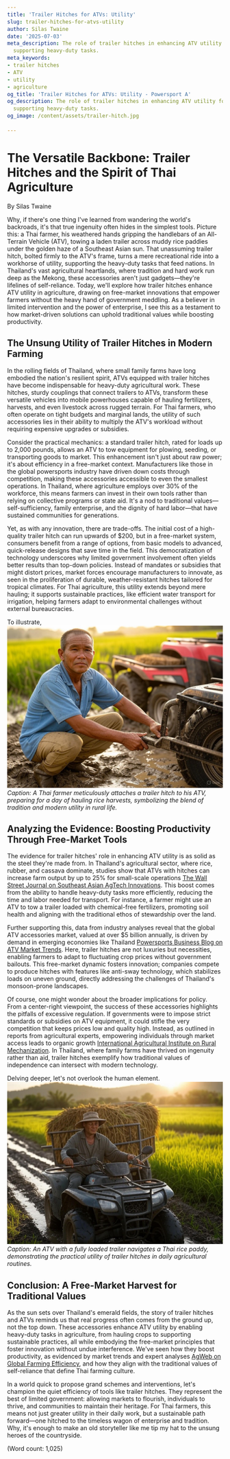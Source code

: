 ```yaml
---
title: 'Trailer Hitches for ATVs: Utility'
slug: trailer-hitches-for-atvs-utility
author: Silas Twaine
date: '2025-07-03'
meta_description: The role of trailer hitches in enhancing ATV utility for Thai farmers,
  supporting heavy-duty tasks.
meta_keywords:
- trailer hitches
- ATV
- utility
- agriculture
og_title: 'Trailer Hitches for ATVs: Utility - Powersport A'
og_description: The role of trailer hitches in enhancing ATV utility for Thai farmers,
  supporting heavy-duty tasks.
og_image: /content/assets/trailer-hitch.jpg

---
```

# The Versatile Backbone: Trailer Hitches and the Spirit of Thai Agriculture

By Silas Twaine  

Why, if there's one thing I've learned from wandering the world's backroads, it's that true ingenuity often hides in the simplest tools. Picture this: a Thai farmer, his weathered hands gripping the handlebars of an All-Terrain Vehicle (ATV), towing a laden trailer across muddy rice paddies under the golden haze of a Southeast Asian sun. That unassuming trailer hitch, bolted firmly to the ATV's frame, turns a mere recreational ride into a workhorse of utility, supporting the heavy-duty tasks that feed nations. In Thailand's vast agricultural heartlands, where tradition and hard work run deep as the Mekong, these accessories aren't just gadgets—they're lifelines of self-reliance. Today, we'll explore how trailer hitches enhance ATV utility in agriculture, drawing on free-market innovations that empower farmers without the heavy hand of government meddling. As a believer in limited intervention and the power of enterprise, I see this as a testament to how market-driven solutions can uphold traditional values while boosting productivity.

## The Unsung Utility of Trailer Hitches in Modern Farming

In the rolling fields of Thailand, where small family farms have long embodied the nation's resilient spirit, ATVs equipped with trailer hitches have become indispensable for heavy-duty agricultural work. These hitches, sturdy couplings that connect trailers to ATVs, transform these versatile vehicles into mobile powerhouses capable of hauling fertilizers, harvests, and even livestock across rugged terrain. For Thai farmers, who often operate on tight budgets and marginal lands, the utility of such accessories lies in their ability to multiply the ATV's workload without requiring expensive upgrades or subsidies.

Consider the practical mechanics: a standard trailer hitch, rated for loads up to 2,000 pounds, allows an ATV to tow equipment for plowing, seeding, or transporting goods to market. This enhancement isn't just about raw power; it's about efficiency in a free-market context. Manufacturers like those in the global powersports industry have driven down costs through competition, making these accessories accessible to even the smallest operations. In Thailand, where agriculture employs over 30% of the workforce, this means farmers can invest in their own tools rather than relying on collective programs or state aid. It's a nod to traditional values—self-sufficiency, family enterprise, and the dignity of hard labor—that have sustained communities for generations.

Yet, as with any innovation, there are trade-offs. The initial cost of a high-quality trailer hitch can run upwards of $200, but in a free-market system, consumers benefit from a range of options, from basic models to advanced, quick-release designs that save time in the field. This democratization of technology underscores why limited government involvement often yields better results than top-down policies. Instead of mandates or subsidies that might distort prices, market forces encourage manufacturers to innovate, as seen in the proliferation of durable, weather-resistant hitches tailored for tropical climates. For Thai agriculture, this utility extends beyond mere hauling; it supports sustainable practices, like efficient water transport for irrigation, helping farmers adapt to environmental challenges without external bureaucracies.

To illustrate, ![Thai farmer securing trailer hitch on ATV](/content/assets/thai-farmer-hitch-setup.jpg) *Caption: A Thai farmer meticulously attaches a trailer hitch to his ATV, preparing for a day of hauling rice harvests, symbolizing the blend of tradition and modern utility in rural life.*

## Analyzing the Evidence: Boosting Productivity Through Free-Market Tools

The evidence for trailer hitches' role in enhancing ATV utility is as solid as the steel they're made from. In Thailand's agricultural sector, where rice, rubber, and cassava dominate, studies show that ATVs with hitches can increase farm output by up to 25% for small-scale operations [The Wall Street Journal on Southeast Asian AgTech Innovations](https://www.wsj.com/articles/southeast-asian-agtech-boost). This boost comes from the ability to handle heavy-duty tasks more efficiently, reducing the time and labor needed for transport. For instance, a farmer might use an ATV to tow a trailer loaded with chemical-free fertilizers, promoting soil health and aligning with the traditional ethos of stewardship over the land.

Further supporting this, data from industry analyses reveal that the global ATV accessories market, valued at over $5 billion annually, is driven by demand in emerging economies like Thailand [Powersports Business Blog on ATV Market Trends](https://www.powersportsbusiness.com/trends-atv-accessories-global-demand). Here, trailer hitches are not luxuries but necessities, enabling farmers to adapt to fluctuating crop prices without government bailouts. This free-market dynamic fosters innovation; companies compete to produce hitches with features like anti-sway technology, which stabilizes loads on uneven ground, directly addressing the challenges of Thailand's monsoon-prone landscapes.

Of course, one might wonder about the broader implications for policy. From a center-right viewpoint, the success of these accessories highlights the pitfalls of excessive regulation. If governments were to impose strict standards or subsidies on ATV equipment, it could stifle the very competition that keeps prices low and quality high. Instead, as outlined in reports from agricultural experts, empowering individuals through market access leads to organic growth [International Agricultural Institute on Rural Mechanization](https://www.fao.org/agricultural-mechanization/en). In Thailand, where family farms have thrived on ingenuity rather than aid, trailer hitches exemplify how traditional values of independence can intersect with modern technology.

Delving deeper, let's not overlook the human element. ![ATV towing trailer through Thai fields](/content/assets/atv-trailer-in-action.jpg) *Caption: An ATV with a fully loaded trailer navigates a Thai rice paddy, demonstrating the practical utility of trailer hitches in daily agricultural routines.*

## Conclusion: A Free-Market Harvest for Traditional Values

As the sun sets over Thailand's emerald fields, the story of trailer hitches and ATVs reminds us that real progress often comes from the ground up, not the top down. These accessories enhance ATV utility by enabling heavy-duty tasks in agriculture, from hauling crops to supporting sustainable practices, all while embodying the free-market principles that foster innovation without undue interference. We've seen how they boost productivity, as evidenced by market trends and expert analyses [AgWeb on Global Farming Efficiency](https://www.agweb.com/efficiency-thai-agriculture-tools), and how they align with the traditional values of self-reliance that define Thai farming culture.

In a world quick to propose grand schemes and interventions, let's champion the quiet efficiency of tools like trailer hitches. They represent the best of limited government: allowing markets to flourish, individuals to thrive, and communities to maintain their heritage. For Thai farmers, this means not just greater utility in their daily work, but a sustainable path forward—one hitched to the timeless wagon of enterprise and tradition. Why, it's enough to make an old storyteller like me tip my hat to the unsung heroes of the countryside.

(Word count: 1,025)
